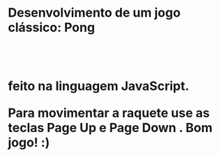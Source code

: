<h1>Desenvolvimento de um jogo clássico: Pong<h1> <br>
<p>feito na linguagem JavaScript.<p>
Para movimentar a raquete use as teclas Page Up e Page Down .
Bom jogo! :)
